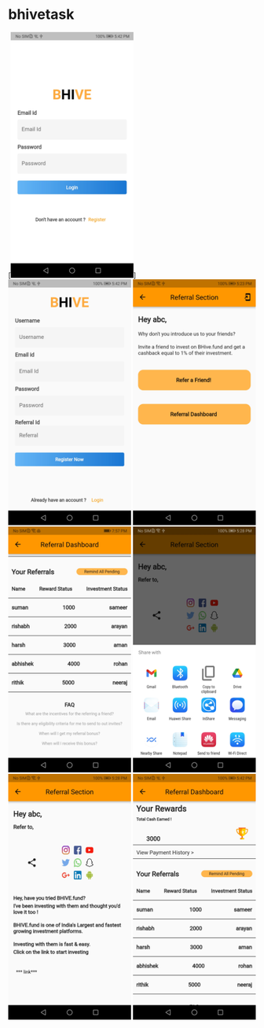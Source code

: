 # bhivetask
[<img src="img/Screenshot_20220428_174229_com.example.bhivetask.jpg" width="250">]
<img src="img/Screenshot_20220428_174244_com.example.bhivetask.jpg" width="250">
<img src="img/Screenshot_20220428_172335_com.example.bhivetask.jpg" width="250">
<img src="img/Screenshot_20220429_195737_com.example.bhivetask.jpg" width="250">
<img src="img/Screenshot_20220428_172849_android.jpg" width="250">
<img src="img/Screenshot_20220428_172839_com.example.bhivetask.jpg" width="250">
<img src="img/Screenshot_20220428_174201_com.example.bhivetask.jpg" width="250">


